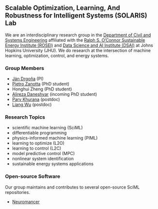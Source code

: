 ## Scalable Optimization, Learning, And Robustness for Intelligent Systems (SOLARIS) Lab 

We are an interdisciplinary research group in the [Department of Civil and Systems Engineering](https://engineering.jhu.edu/case/) affiliated with the [Ralph S. O’Connor Sustainable Energy Institute (ROSEI)](https://energyinstitute.jhu.edu/) and [Data Science and AI Institute (DSAI)](https://ai.jhu.edu/) at Johns Hopkins University (JHU).
We do research at the intersection of machine learning, optimization, control, and energy systems.

### Group Members
- [Ján Drgoňa](https://drgona.github.io/) (PI)
- [Pietro Zanotta](https://www.linkedin.com/in/pietro-zanotta/) (PhD student)
- Honghui Zheng (PhD student)
- [Alireza Daneshvar](https://www.linkedin.com/in/ali-reza-daneshvar-garmroodi-910ba4194/) (incoming PhD student)
- [Parv Khurana](https://www.linkedin.com/in/parv-khurana/) (postdoc)
- [Liang Wu](https://www.linkedin.com/in/liang-wu-474371a9/) (postdoc)


### Research Topics
- scientific machine learning (SciML)
- differentiable programming
- physics-informed machine learning (PIML)
- learning to optimize (L2O)
- learning to control (L2C)
- model predictive control (MPC)
- nonlinear system identification
- sustainable energy systems applications


### Open-source Software
Our group maintains and contributes to several open-source SciML repositories.
- [Neuromancer](https://github.com/pnnl/neuromancer)


<!--

**Here are some ideas to get you started:**

🙋‍♀️ A short introduction - what is your organization all about?
🌈 Contribution guidelines - how can the community get involved?
👩‍💻 Useful resources - where can the community find your docs? Is there anything else the community should know?
🍿 Fun facts - what does your team eat for breakfast?
🧙 Remember, you can do mighty things with the power of [Markdown](https://docs.github.com/github/writing-on-github/getting-started-with-writing-and-formatting-on-github/basic-writing-and-formatting-syntax)
-->

